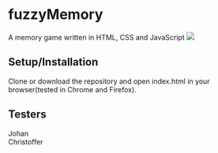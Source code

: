# fuzzyMemory
A memory game written in HTML, CSS and JavaScript
<img src="https://i.imgur.com/qvkyoTX.png"></img>

## Setup/Installation
Clone or download the repository and open index.html in your browser(tested in Chrome and Firefox). 

## Testers
Johan <br/>
Christoffer
